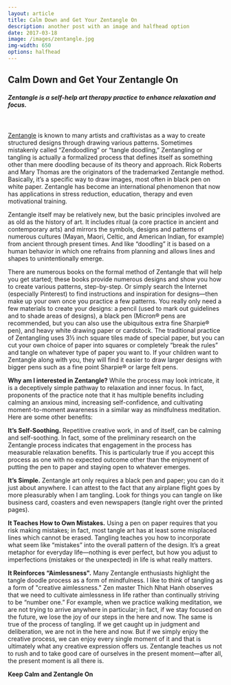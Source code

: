 ```yaml
---
layout: article
title: Calm Down and Get Your Zentangle On
description: another post with an image and halfhead option
date: 2017-03-18
image: /images/zentangle.jpg
img-width: 650
options: halfhead
---
```


## Calm Down and Get Your Zentangle On
##### Zentangle is a self-help art therapy practice to enhance relaxation and focus.

<br>

[Zentangle](www.zentangle.com) is known to many artists and craftivistas as a way to create structured designs through drawing various patterns. Sometimes mistakenly called “Zendoodling” or “tangle doodling,” Zentangling or tangling is actually a formalized process that defines itself as something other than mere doodling because of its theory and approach. Rick Roberts and Mary Thomas are the originators of the trademarked Zentangle method. Basically, it’s a specific way to draw images, most often in black pen on white paper. Zentangle has become an international phenomenon that now has applications in stress reduction, education, therapy and even motivational training.

Zentangle itself may be relatively new, but the basic principles involved are as old as the history of art. It includes ritual (a core practice in ancient and contemporary arts) and mirrors the symbols, designs and patterns of numerous cultures (Mayan, Maori, Celtic, and American Indian, for example) from ancient through present times. And like “doodling” it is based on a human behavior in which one refrains from planning and allows lines and shapes to unintentionally emerge.

There are numerous books on the formal method of Zentangle that will help you get started; these books provide numerous designs and show you how to create various patterns, step-by-step. Or simply search the Internet (especially Pinterest) to find instructions and inspiration for designs—then make up your own once you practice a few patterns. You really only need a few materials to create your designs: a pencil (used to mark out guidelines and to shade areas of designs), a black pen (Micron® pens are recommended, but you can also use the ubiquitous extra fine Sharpie® pen), and heavy white drawing paper or cardstock. The traditional practice of Zentangling uses 3½ inch square tiles made of special paper, but you can cut your own choice of paper into squares or completely “break the rules” and tangle on whatever type of paper you want to. If your children want to Zentangle along with you, they will find it easier to draw larger designs with bigger pens such as a fine point Sharpie® or large felt pens.

**Why am I interested in Zentangle?** While the process may look intricate, it is a deceptively simple pathway to relaxation and inner focus. In fact, proponents of the practice note that it has multiple benefits including calming an anxious mind, increasing self-confidence, and cultivating moment-to-moment awareness in a similar way as mindfulness meditation. Here are some other benefits:

**It’s Self-Soothing.** Repetitive creative work, in and of itself, can be calming and self-soothing. In fact, some of the preliminary research on the Zentangle process indicates that engagement in the process has measurable relaxation benefits. This is particularly true if you accept this process as one with no expected outcome other than the enjoyment of putting the pen to paper and staying open to whatever emerges.

**It’s Simple.** Zentangle art only requires a black pen and paper; you can do it just about anywhere. I can attest to the fact that any airplane flight goes by more pleasurably when I am tangling. Look for things you can tangle on like business card, coasters and even newspapers (tangle right over the printed pages).

**It Teaches How to Own Mistakes.** Using a pen on paper requires that you risk making mistakes; in fact, most tangle art has at least some misplaced lines which cannot be erased. Tangling teaches you how to incorporate what seem like “mistakes” into the overall pattern of the design. It’s a great metaphor for everyday life—nothing is ever perfect, but how you adjust to imperfections (mistakes or the unexpected) in life is what really matters.

**It Reinforces “Aimlessness".** Many Zentangle enthusiasts highlight the tangle doodle process as a form of mindfulness. I like to think of tangling as a form of "creative aimlessness." Zen master Thich Nhat Hanh observes that we need to cultivate aimlessness in life rather than continually striving to be “number one.” For example, when we practice walking meditation, we are not trying to arrive anywhere in particular; in fact, if we stay focused on the future, we lose the joy of our steps in the here and now. The same is true of the process of tangling. If we get caught up in judgment and deliberation, we are not in the here and now. But if we simply enjoy the creative process, we can enjoy every single moment of it and that is ultimately what any creative expression offers us. Zentangle teaches us not to rush and to take good care of ourselves in the present moment—after all, the present moment is all there is.

**Keep Calm and Zentangle On**
